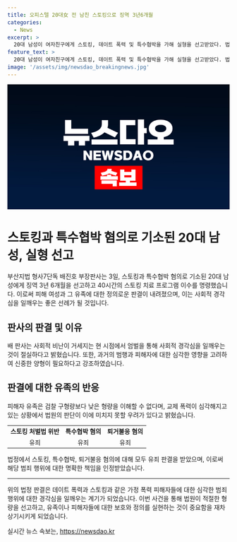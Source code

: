 ```yaml
---
title: 오피스텔 20대女 전 남친 스토킹으로 징역 3년6개월
categories:
  - News
excerpt: >
  20대 남성이 여자친구에게 스토킹, 데이트 폭력 및 특수협박을 가해 실형을 선고받았다. 법원은 사회적 비난을 고려해 엄벌을 요구하며, 특수협박 등으로 징역 3년 6개월을 선고했다. 유족은 형량 감소에 불만을 표현하며 교제 폭력 문제 제기했다. (단어 수: 46, 문자 수: 196)
feature_text: >
  20대 남성이 여자친구에게 스토킹, 데이트 폭력 및 특수협박을 가해 실형을 선고받았다. 법원은 사회적 비난을 고려해 엄벌을 요구하며, 특수협박 등으로 징역 3년 6개월을 선고했다. 유족은 형량 감소에 불만을 표현하며 교제 폭력 문제 제기했다. (단어 수: 46, 문자 수: 196)
image: '/assets/img/newsdao_breakingnews.jpg'
---
```


<p><img src="/assets/img/newsdao_breakingnews.jpg" alt="firstkoreanews 속보" /></p>

<h1 data-ke-size="size26">스토킹과 특수협박 혐의로 기소된 20대 남성, 실형 선고</h1>

<p data-ke-size="size16">부산지법 형사7단독 배진호 부장판사는 3일, 스토킹과 특수협박 혐의로 기소된 20대 남성에게 징역 3년 6개월을 선고하고 40시간의 스토킹 치료 프로그램 이수를 명령했습니다. 이로써 피해 여성과 그 유족에 대한 정의로운 판결이 내려졌으며, 이는 사회적 경각심을 일깨우는 좋은 선례가 될 것입니다.</p>

<h2 data-ke-size="size24">판사의 판결 및 이유</h2>

<p data-ke-size="size16">배 판사는 사회적 비난이 거세지는 현 시점에서 엄벌을 통해 사회적 경각심을 일깨우는 것이 절실하다고 밝혔습니다. 또한, 과거의 범행과 피해자에 대한 심각한 영향을 고려하여 신중한 양형이 필요하다고 강조하였습니다.</p>

<h2 data-ke-size="size24">판결에 대한 유족의 반응</h2>

<p data-ke-size="size16">피해자 유족은 검찰 구형량보다 낮은 형량을 이해할 수 없다며, 교제 폭력이 심각해지고 있는 상황에서 법원의 판단이 이에 미치지 못할 우려가 있다고 밝혔습니다.</p>

<table>
    <tr>
        <td style="text-align: center; height: 17px;"><b>스토킹 처벌법 위반</b></td>
        <td style="text-align: center; height: 17px;"><b>특수협박 혐의</b></td>
        <td style="text-align: center; height: 17px;"><b>퇴거불응 혐의</b></td>
    </tr>
    <tr>
        <td style="text-align: center; height: 17px;">유죄</td>
        <td style="text-align: center; height: 17px;">유죄</td>
        <td style="text-align: center; height: 17px;">유죄</td>
    </tr>
</table>

<p data-ke-size="size16">법정에서 스토킹, 특수협박, 퇴거불응 혐의에 대해 모두 유죄 판결을 받았으며, 이로써 해당 범죄 행위에 대한 명확한 책임을 인정받았습니다.</p>

<hr data-ke-size="normal">

<p data-ke-size="size16">위의 법정 판결은 데이트 폭력과 스토킹과 같은 가정 폭력 피해자들에 대한 심각한 범죄행위에 대한 경각심을 일깨우는 계기가 되었습니다. 이번 사건을 통해 법원이 적절한 형량을 선고하고, 유족이나 피해자들에 대한 보호와 정의를 실현하는 것이 중요함을 재차 상기시키게 되었습니다.</p>
실시간 뉴스 속보는, <a href="https://newsdao.kr" rel="dofollow">https://newsdao.kr</a>


